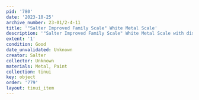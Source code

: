 ```yaml
---
pid: '780'
date: '2023-10-25'
archive_number: 23-01/2-4-11
title: '"Salter Improved Family Scale" White Metal Scale'
description: '"Salter Improved Family Scale" White Metal Scale with dish'
extent: '1'
condition: Good
date_unvalidated: Unknown
creator: Salter
collector: Unknown
materials: Metal, Paint
collection: tinui
key: object
order: '779'
layout: tinui_item
---
```

